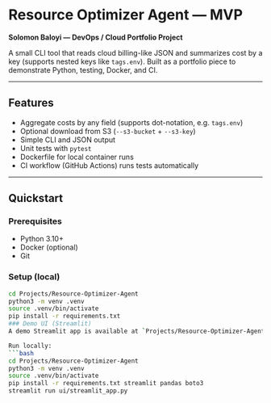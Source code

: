 # Resource Optimizer Agent — MVP

**Solomon Baloyi — DevOps / Cloud Portfolio Project**

A small CLI tool that reads cloud billing-like JSON and summarizes cost by a key (supports nested keys like `tags.env`). Built as a portfolio piece to demonstrate Python, testing, Docker, and CI.

---

## Features
- Aggregate costs by any field (supports dot-notation, e.g. `tags.env`)
- Optional download from S3 (`--s3-bucket` + `--s3-key`)
- Simple CLI and JSON output
- Unit tests with `pytest`
- Dockerfile for local container runs
- CI workflow (GitHub Actions) runs tests automatically

---

## Quickstart

### Prerequisites
- Python 3.10+
- Docker (optional)
- Git

### Setup (local)
```bash
cd Projects/Resource-Optimizer-Agent
python3 -m venv .venv
source .venv/bin/activate
pip install -r requirements.txt
### Demo UI (Streamlit)
A demo Streamlit app is available at `Projects/Resource-Optimizer-Agent/ui/streamlit_app.py`.

Run locally:
```bash
cd Projects/Resource-Optimizer-Agent
python3 -m venv .venv
source .venv/bin/activate
pip install -r requirements.txt streamlit pandas boto3
streamlit run ui/streamlit_app.py
